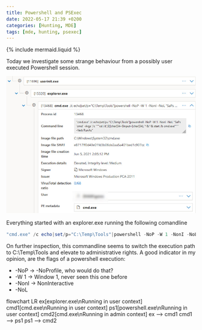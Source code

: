 ```yaml
---
title: Powershell and PSExec
date: 2022-05-17 21:39 +0200
categories: [Hunting, MDE]
tags: [mde, hunting, psexec]
---
```

{% include mermaid.liquid %}

Today we investigate some strange behaviour from a possibly user executed Powershell session.


![storyline](/assets/img/posts/2022-05-17/storyline_start.jpg)

Everything started with an explorer.exe running the following comandline
```powershell
"cmd.exe" /c echo|set/p="C:\Temp\Tools"|powershell -NoP -W 1 -NonI -NoL "SaPs 'cmd' -Args '/c """cd /d',$([char]34+$Input+[char]34),'^&^& start /b cmd.exe"""' -Verb RunAs"
```

On further inspection, this commandline seems to switch the execution path to C:\Temp\Tools and elevate to administrative rights.
A good indicator in my opinion, are the flags of a powershell execution:
 * -NoP -> -NoProfile, who would do that?
 * -W 1 -> Window 1, never seen this one before
 * -NonI -> NonInteractive
 * -NoL

<div class="mermaid">
flowchart LR
    ex[explorer.exe\nRunning in user context]
    cmd1[cmd.exe\nRunning in user context]
    ps1[powershell.exe\nRunning in user context]
    cmd2[cmd.exe\nRunning in admin context]
    ex --> cmd1
    cmd1 --> ps1
    ps1 --> cmd2
</div>
